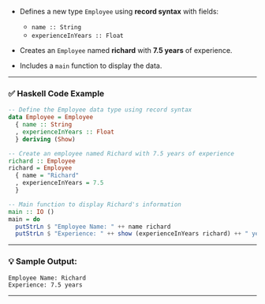 

* Defines a new type `Employee` using **record syntax** with fields:

  * `name :: String`
  * `experienceInYears :: Float`
* Creates an `Employee` named **richard** with **7.5 years** of experience.
* Includes a `main` function to display the data.

---

### ✅ Haskell Code Example

```haskell
-- Define the Employee data type using record syntax
data Employee = Employee
  { name :: String
  , experienceInYears :: Float
  } deriving (Show)

-- Create an employee named Richard with 7.5 years of experience
richard :: Employee
richard = Employee
  { name = "Richard"
  , experienceInYears = 7.5
  }

-- Main function to display Richard's information
main :: IO ()
main = do
  putStrLn $ "Employee Name: " ++ name richard
  putStrLn $ "Experience: " ++ show (experienceInYears richard) ++ " years"
```

---

### 💡 Sample Output:

```
Employee Name: Richard
Experience: 7.5 years
```

---


